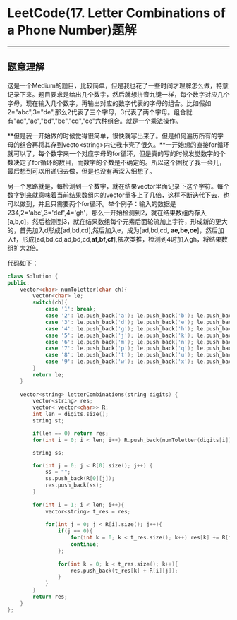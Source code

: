 # LeetCode(17. Letter Combinations of a Phone Number)题解

------

## 题意理解

这是一个Medium的题目，比较简单，但是我也花了一些时间才理解怎么做，特意记录下来。题目要求是给出几个数字，然后就想拼音九键一样，每个数字对应几个字母，现在输入几个数字，再输出对应的数字代表的字母的组合。比如假如2="abc",3="de",那么2代表了三个字母，3代表了两个字母。组合就有"ad","ae","bd","be","cd","ce"六种组合。就是一个乘法操作。

**但是我一开始做的时候觉得很简单，很快就写出来了。但是如何遍历所有的字母的组合再将其存到vecto\<string\>内让我卡壳了很久。**一开始想的直接for循环就可以了，每个数字来一个对应字母的for循环，但是真的写的时候发觉数字的个数决定了for循环的数目，而数字的个数是不确定的。所以这个困扰了我一会儿，最后想到可以用递归去做，但是也没有再深入细想了。

另一个思路就是，每检测到一个数字，就在结果vector里面记录下这个字符。每个数字到来就意味着当前结果数组内的vector量多上了几倍，这样不断迭代下去，也可以做到，并且只需要两个for循环。举个例子：输入的数据是234,2='abc',3='def',4='gh'，那么一开始检测到2，就在结果数组内存入[a,b,c]，然后检测到3，就在结果数组每个元素后面轮流加上字符，形成新的更大的，首先加入d形成[ad,bd,cd],然后加入e，成为[ad,bd,cd, **ae,be,ce**]，然后加入f，形成[ad,bd,cd,ad,bd,cd,**af,bf,cf**],依次类推，检测到4时加入gh，将结果数组扩大2倍。

代码如下：

```c++
class Solution {
public:
    vector<char> numToletter(char ch){
        vector<char> le;
        switch(ch){
            case '1': break;
            case '2': le.push_back('a'); le.push_back('b'); le.push_back('c'); break;
            case '3': le.push_back('d'); le.push_back('e'); le.push_back('f'); break;
            case '4': le.push_back('g'); le.push_back('h'); le.push_back('i'); break;
            case '5': le.push_back('j'); le.push_back('k'); le.push_back('l'); break;
            case '6': le.push_back('m'); le.push_back('n'); le.push_back('o'); break;
            case '7': le.push_back('p'); le.push_back('q'); le.push_back('r');  le.push_back('s'); break;
            case '8': le.push_back('t'); le.push_back('u'); le.push_back('v'); break;
            case '9': le.push_back('w'); le.push_back('x'); le.push_back('y'); le.push_back('z'); break;
        }
        return le;
    }
    
    vector<string> letterCombinations(string digits) {
        vector<string> res;
        vector< vector<char>> R;
        int len = digits.size();
        string st;

        if(len == 0) return res;
        for(int i = 0; i < len; i++) R.push_back(numToletter(digits[i]));

        string ss; 

        for(int j = 0; j < R[0].size(); j++) {
            ss = "";
            ss.push_back(R[0][j]);
            res.push_back(ss);
        }
        
        for(int i = 1; i < len; i++){
            vector<string> t_res = res;
            
            for(int j = 0; j < R[i].size(); j++){
                if(j == 0){
                    for(int k = 0; k < t_res.size(); k++) res[k] += R[i][j];
                    continue;
                };
                
                for(int k = 0; k < t_res.size(); k++){
                    res.push_back(t_res[k] + R[i][j]);
                }
            }
        } 
        return res;
    }
};
```
